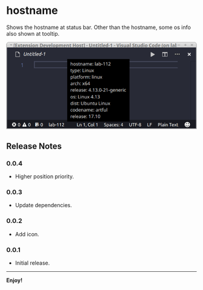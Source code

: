# hostname

Shows the hostname at status bar.
Other than the hostname, some os info also shown at tooltip.

![Hostname `lab-112` shown](images/hostname.png)

## Release Notes

### 0.0.4

* Higher position priority.

### 0.0.3

* Update dependencies.

### 0.0.2

* Add icon.

### 0.0.1

* Initial release.

-----------------------------------------------------------------------------------------------------------

**Enjoy!**

